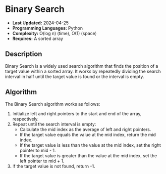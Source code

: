 # Binary Search

- **Last Updated:** 2024-04-25
- **Programming Languages:** Python
- **Complexity:** O(log n) (time), O(1) (space)
- **Requires:** A sorted array

## Description

Binary Search is a widely used search algorithm that finds the position of a target value within a sorted array. It works by repeatedly dividing the search interval in half until the target value is found or the interval is empty.

## Algorithm

The Binary Search algorithm works as follows:

1. Initialize left and right pointers to the start and end of the array, respectively.
2. Repeat until the search interval is empty:
    - Calculate the mid index as the average of left and right pointers.
    - If the target value equals the value at the mid index, return the mid index.
    - If the target value is less than the value at the mid index, set the right pointer to mid - 1.
    - If the target value is greater than the value at the mid index, set the left pointer to mid + 1.
3. If the target value is not found, return -1.